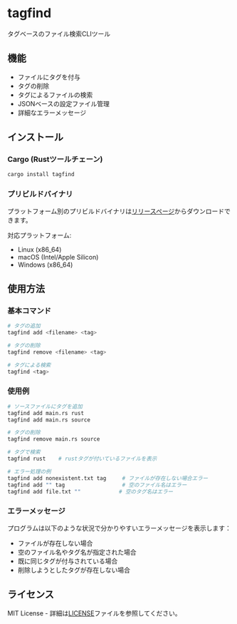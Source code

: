 # tagfind

タグベースのファイル検索CLIツール

## 機能

- ファイルにタグを付与
- タグの削除
- タグによるファイルの検索
- JSONベースの設定ファイル管理
- 詳細なエラーメッセージ

## インストール

### Cargo (Rustツールチェーン)

```bash
cargo install tagfind
```

### プリビルドバイナリ

プラットフォーム別のプリビルドバイナリは[リリースページ](https://github.com/kokilabo/tagfind/releases/latest)からダウンロードできます。

対応プラットフォーム:
- Linux (x86_64)
- macOS (Intel/Apple Silicon)
- Windows (x86_64)

## 使用方法

### 基本コマンド

```bash
# タグの追加
tagfind add <filename> <tag>

# タグの削除
tagfind remove <filename> <tag>

# タグによる検索
tagfind <tag>
```

### 使用例

```bash
# ソースファイルにタグを追加
tagfind add main.rs rust
tagfind add main.rs source

# タグの削除
tagfind remove main.rs source

# タグで検索
tagfind rust    # rustタグが付いているファイルを表示

# エラー処理の例
tagfind add nonexistent.txt tag     # ファイルが存在しない場合エラー
tagfind add "" tag                  # 空のファイル名はエラー
tagfind add file.txt ""            # 空のタグ名はエラー
```

### エラーメッセージ

プログラムは以下のような状況で分かりやすいエラーメッセージを表示します：

- ファイルが存在しない場合
- 空のファイル名やタグ名が指定された場合
- 既に同じタグが付与されている場合
- 削除しようとしたタグが存在しない場合

## ライセンス

MIT License - 詳細は[LICENSE](LICENSE)ファイルを参照してください。